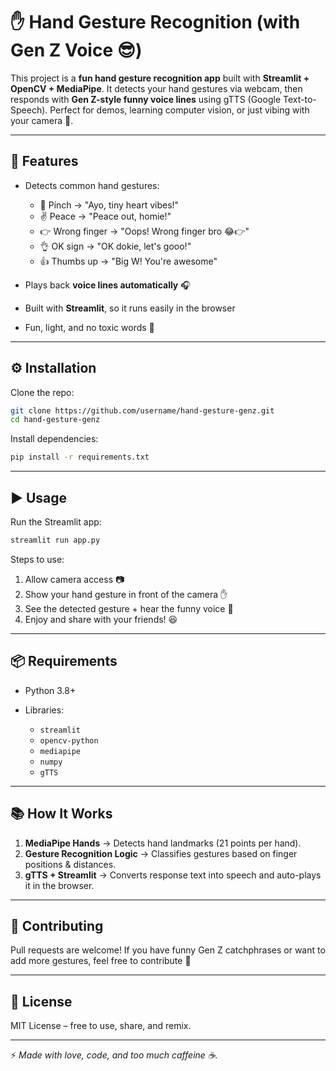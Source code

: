 # ✋ Hand Gesture Recognition (with Gen Z Voice 😎)

This project is a **fun hand gesture recognition app** built with **Streamlit + OpenCV + MediaPipe**.
It detects your hand gestures via webcam, then responds with **Gen Z-style funny voice lines** using gTTS (Google Text-to-Speech).
Perfect for demos, learning computer vision, or just vibing with your camera 🤙.

---

## 🚀 Features

* Detects common hand gestures:

  * 🤏 Pinch → "Ayo, tiny heart vibes!"
  * ✌️ Peace → "Peace out, homie!"
  * 👉 Wrong finger → "Oops! Wrong finger bro 😂👉"
  * 👌 OK sign → "OK dokie, let's gooo!"
  * 👍 Thumbs up → "Big W! You're awesome"
* Plays back **voice lines automatically** 🎧
* Built with **Streamlit**, so it runs easily in the browser
* Fun, light, and no toxic words 💯

---

## ⚙️ Installation

Clone the repo:

```bash
git clone https://github.com/username/hand-gesture-genz.git
cd hand-gesture-genz
```

Install dependencies:

```bash
pip install -r requirements.txt
```

---

## ▶️ Usage

Run the Streamlit app:

```bash
streamlit run app.py
```

Steps to use:

1. Allow camera access 📷
2. Show your hand gesture in front of the camera ✋
3. See the detected gesture + hear the funny voice 🎤
4. Enjoy and share with your friends! 😆

---

## 📦 Requirements

* Python 3.8+
* Libraries:

  * `streamlit`
  * `opencv-python`
  * `mediapipe`
  * `numpy`
  * `gTTS`

---

## 📚 How It Works

1. **MediaPipe Hands** → Detects hand landmarks (21 points per hand).
2. **Gesture Recognition Logic** → Classifies gestures based on finger positions & distances.
3. **gTTS + Streamlit** → Converts response text into speech and auto-plays it in the browser.

---

## 🤝 Contributing

Pull requests are welcome!
If you have funny Gen Z catchphrases or want to add more gestures, feel free to contribute 🎉

---

## 📜 License

MIT License – free to use, share, and remix.

---

⚡ *Made with love, code, and too much caffeine ☕.*
